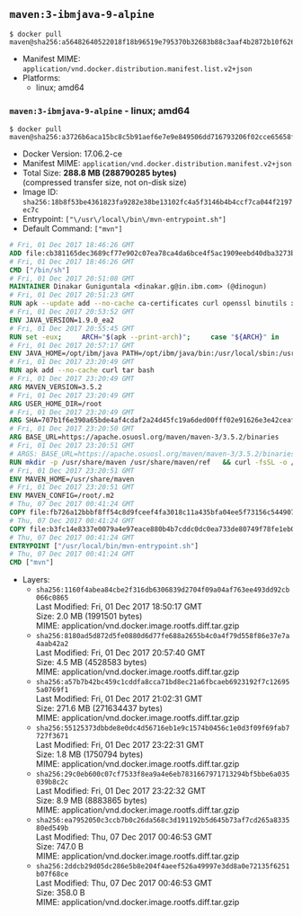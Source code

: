 ## `maven:3-ibmjava-9-alpine`

```console
$ docker pull maven@sha256:a56482640522018f18b96519e795370b32683b88c3aaf4b2872b10f62636364a
```

-	Manifest MIME: `application/vnd.docker.distribution.manifest.list.v2+json`
-	Platforms:
	-	linux; amd64

### `maven:3-ibmjava-9-alpine` - linux; amd64

```console
$ docker pull maven@sha256:a3726b6aca15bc8c5b91aef6e7e9e849506dd716793206f02cce65658fa7a0a7
```

-	Docker Version: 17.06.2-ce
-	Manifest MIME: `application/vnd.docker.distribution.manifest.v2+json`
-	Total Size: **288.8 MB (288790285 bytes)**  
	(compressed transfer size, not on-disk size)
-	Image ID: `sha256:18b8f53be4361823fa9282e38be13102fc4a5f3146b4b4ccf7ca044f2197ec7c`
-	Entrypoint: `["\/usr\/local\/bin\/mvn-entrypoint.sh"]`
-	Default Command: `["mvn"]`

```dockerfile
# Fri, 01 Dec 2017 18:46:26 GMT
ADD file:cb381165dec3689cf77e902c07ea78ca4da6bce4f5ac1909eebd40dba3273bfe in / 
# Fri, 01 Dec 2017 18:46:26 GMT
CMD ["/bin/sh"]
# Fri, 01 Dec 2017 20:51:08 GMT
MAINTAINER Dinakar Guniguntala <dinakar.g@in.ibm.com> (@dinogun)
# Fri, 01 Dec 2017 20:51:23 GMT
RUN apk --update add --no-cache ca-certificates curl openssl binutils xz     && GLIBC_VER="2.25-r0"     && ALPINE_GLIBC_REPO="https://github.com/sgerrand/alpine-pkg-glibc/releases/download"     && curl -Ls ${ALPINE_GLIBC_REPO}/${GLIBC_VER}/glibc-${GLIBC_VER}.apk > /tmp/${GLIBC_VER}.apk     && apk add --allow-untrusted /tmp/${GLIBC_VER}.apk     && curl -Ls https://www.archlinux.org/packages/core/x86_64/gcc-libs/download > /tmp/gcc-libs.tar.xz     && mkdir /tmp/gcc     && tar -xf /tmp/gcc-libs.tar.xz -C /tmp/gcc     && mv /tmp/gcc/usr/lib/libgcc* /tmp/gcc/usr/lib/libstdc++* /usr/glibc-compat/lib     && strip /usr/glibc-compat/lib/libgcc_s.so.* /usr/glibc-compat/lib/libstdc++.so*     && apk del curl binutils     && rm -rf /tmp/${GLIBC_VER}.apk /tmp/gcc /tmp/gcc-libs.tar.xz /var/cache/apk/*
# Fri, 01 Dec 2017 20:53:52 GMT
ENV JAVA_VERSION=1.9.0_ea2
# Fri, 01 Dec 2017 20:55:45 GMT
RUN set -eux;     ARCH="$(apk --print-arch)";     case "${ARCH}" in        amd64|x86_64)          ESUM='0fe3712b54a93695cf4948d9ae171bf5cef038c0e41b364b4e9eb7cb80a60688';          YML_FILE='sdk/linux/x86_64/index.yml';          ;;        i386)          ESUM='5add39cc5ca56b97cf8ce71b9e1a15d19d36864aaed1e0296f50355ba3f34bd5';          YML_FILE='sdk/linux/i386/index.yml';          ;;        ppc64el|ppc64le)          ESUM='3c0dda9f449a667d12fe5f59a1ec059a90a9dc483fd35eef5ff53dd8b096cdf5';          YML_FILE='sdk/linux/ppc64le/index.yml';          ;;        s390)          ESUM='8d06af57d8236839f5c403c12dcf4c89e22dd91716a4d26b85c8d92f6d1e2e8b';          YML_FILE='sdk/linux/s390/index.yml';          ;;        s390x)          ESUM='6e823afa1df83e364381f827f4244bfe29b0ddd58ef0203eb60df9b8c0d123af';          YML_FILE='sdk/linux/s390x/index.yml';          ;;        *)          echo "Unsupported arch: ${ARCH}";          exit 1;          ;;     esac;     BASE_URL="https://public.dhe.ibm.com/ibmdl/export/pub/systems/cloud/runtimes/java/meta/";     wget -q -U UA_IBM_JAVA_Docker -O /tmp/index.yml ${BASE_URL}/${YML_FILE};     JAVA_URL=$(cat /tmp/index.yml | sed -n '/'${JAVA_VERSION}'/{n;p}' | sed -n 's/\s*uri:\s//p' | tr -d '\r');     wget -q -U UA_IBM_JAVA_Docker -O /tmp/ibm-java.bin ${JAVA_URL};     echo "${ESUM}  /tmp/ibm-java.bin" | sha256sum -c -;     echo "INSTALLER_UI=silent" > /tmp/response.properties;     echo "USER_INSTALL_DIR=/opt/ibm/java" >> /tmp/response.properties;     echo "LICENSE_ACCEPTED=TRUE" >> /tmp/response.properties;     mkdir -p /opt/ibm;     chmod +x /tmp/ibm-java.bin;     /tmp/ibm-java.bin -i silent -f /tmp/response.properties;     rm -f /tmp/response.properties;     rm -f /tmp/index.yml;     rm -f /tmp/ibm-java.bin;
# Fri, 01 Dec 2017 20:57:17 GMT
ENV JAVA_HOME=/opt/ibm/java PATH=/opt/ibm/java/bin:/usr/local/sbin:/usr/local/bin:/usr/sbin:/usr/bin:/sbin:/bin
# Fri, 01 Dec 2017 23:20:49 GMT
RUN apk add --no-cache curl tar bash
# Fri, 01 Dec 2017 23:20:49 GMT
ARG MAVEN_VERSION=3.5.2
# Fri, 01 Dec 2017 23:20:49 GMT
ARG USER_HOME_DIR=/root
# Fri, 01 Dec 2017 23:20:49 GMT
ARG SHA=707b1f6e390a65bde4af4cdaf2a24d45fc19a6ded00fff02e91626e3e42ceaff
# Fri, 01 Dec 2017 23:20:50 GMT
ARG BASE_URL=https://apache.osuosl.org/maven/maven-3/3.5.2/binaries
# Fri, 01 Dec 2017 23:20:51 GMT
# ARGS: BASE_URL=https://apache.osuosl.org/maven/maven-3/3.5.2/binaries MAVEN_VERSION=3.5.2 SHA=707b1f6e390a65bde4af4cdaf2a24d45fc19a6ded00fff02e91626e3e42ceaff USER_HOME_DIR=/root
RUN mkdir -p /usr/share/maven /usr/share/maven/ref   && curl -fsSL -o /tmp/apache-maven.tar.gz ${BASE_URL}/apache-maven-${MAVEN_VERSION}-bin.tar.gz   && echo "${SHA}  /tmp/apache-maven.tar.gz" | sha256sum -c -   && tar -xzf /tmp/apache-maven.tar.gz -C /usr/share/maven --strip-components=1   && rm -f /tmp/apache-maven.tar.gz   && ln -s /usr/share/maven/bin/mvn /usr/bin/mvn
# Fri, 01 Dec 2017 23:20:51 GMT
ENV MAVEN_HOME=/usr/share/maven
# Fri, 01 Dec 2017 23:20:51 GMT
ENV MAVEN_CONFIG=/root/.m2
# Thu, 07 Dec 2017 00:41:24 GMT
COPY file:fb726a12bbbf8ff54c8d9fceef4fa3018c11a435bfa04ee5f73156c544907861 in /usr/local/bin/mvn-entrypoint.sh 
# Thu, 07 Dec 2017 00:41:24 GMT
COPY file:b3fc14e8337e0079a4e97eace880b4b7cddc0dc0ea733de80749f78fe1eb089a in /usr/share/maven/ref/ 
# Thu, 07 Dec 2017 00:41:24 GMT
ENTRYPOINT ["/usr/local/bin/mvn-entrypoint.sh"]
# Thu, 07 Dec 2017 00:41:24 GMT
CMD ["mvn"]
```

-	Layers:
	-	`sha256:1160f4abea84cbe2f316db6306839d2704f09a04af763ee493dd92cb066c0865`  
		Last Modified: Fri, 01 Dec 2017 18:50:17 GMT  
		Size: 2.0 MB (1991501 bytes)  
		MIME: application/vnd.docker.image.rootfs.diff.tar.gzip
	-	`sha256:8180ad5d872d5fe0880d6d77fe688a2655b4c0a4f79d558f86e37e7a4aab42a2`  
		Last Modified: Fri, 01 Dec 2017 20:57:40 GMT  
		Size: 4.5 MB (4528583 bytes)  
		MIME: application/vnd.docker.image.rootfs.diff.tar.gzip
	-	`sha256:a57b7b42bc459c1cddfa8cca71bd8ec21a6fbcaeb6923192f7c126955a0769f1`  
		Last Modified: Fri, 01 Dec 2017 21:02:31 GMT  
		Size: 271.6 MB (271634437 bytes)  
		MIME: application/vnd.docker.image.rootfs.diff.tar.gzip
	-	`sha256:55125373dbbde8e0dc4d56716eb1e9c1574b0456c1e0d3f09f69fab7727f3671`  
		Last Modified: Fri, 01 Dec 2017 23:22:31 GMT  
		Size: 1.8 MB (1750794 bytes)  
		MIME: application/vnd.docker.image.rootfs.diff.tar.gzip
	-	`sha256:29c0eb600c07cf7533f8ea9a4e6eb7831667971713294bf5bbe6a035039b8c2c`  
		Last Modified: Fri, 01 Dec 2017 23:22:32 GMT  
		Size: 8.9 MB (8883865 bytes)  
		MIME: application/vnd.docker.image.rootfs.diff.tar.gzip
	-	`sha256:ea7952050c3ccb7b0c26da568c3d191192b5d645b73af7cd265a833580ed549b`  
		Last Modified: Thu, 07 Dec 2017 00:46:53 GMT  
		Size: 747.0 B  
		MIME: application/vnd.docker.image.rootfs.diff.tar.gzip
	-	`sha256:2ddcb29d05dc286e5b8e204f4aeef526a49997e3dd8a0e72135f6251b07f68ce`  
		Last Modified: Thu, 07 Dec 2017 00:46:53 GMT  
		Size: 358.0 B  
		MIME: application/vnd.docker.image.rootfs.diff.tar.gzip
